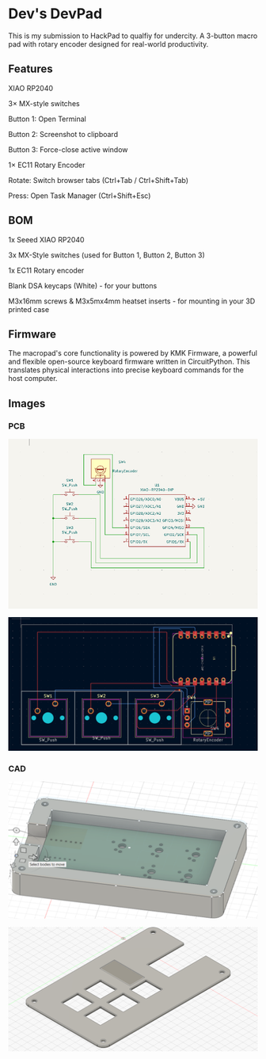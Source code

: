 # Dev's DevPad

This is my submission to HackPad to qualfiy for undercity. A 3-button macro pad with rotary encoder designed for real-world productivity.

## Features

XIAO RP2040

3× MX-style switches

Button 1: Open Terminal

Button 2: Screenshot to clipboard

Button 3: Force-close active window

1× EC11 Rotary Encoder

Rotate: Switch browser tabs (Ctrl+Tab / Ctrl+Shift+Tab)

Press: Open Task Manager (Ctrl+Shift+Esc)

## BOM

1x Seeed XIAO RP2040

3x MX-Style switches (used for Button 1, Button 2, Button 3)

1x EC11 Rotary encoder

Blank DSA keycaps (White) - for your buttons

M3x16mm screws & M3x5mx4mm heatset inserts - for mounting in your 3D printed case

## Firmware

The macropad's core functionality is powered by KMK Firmware, a powerful and flexible open-source keyboard firmware written in CircuitPython. This translates physical interactions into precise keyboard commands for the host computer.

## Images

### PCB

![Schematic](https://github.com/DevomB/Dev-s_DevPad/blob/main/Images/Schematic.png?raw=true)

![PCB](https://github.com/DevomB/Dev-s_DevPad/blob/main/Images/PCB.png?raw=true)

### CAD

![Bottom of CAD](https://github.com/DevomB/Dev-s_DevPad/blob/main/Images/Case.png?raw=true)

![Top of CAD](https://github.com/DevomB/Dev-s_DevPad/blob/main/Images/Case%20Top.png?raw=true)